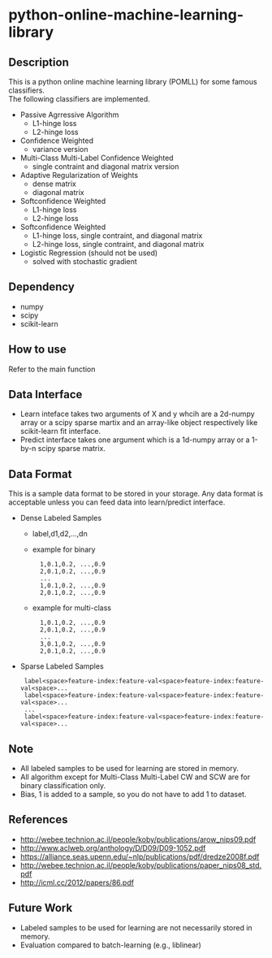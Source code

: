 # python-online-machine-learning-library

## Description

This is a python online machine learning library (POMLL) for some famous classifiers.  
The following classifiers are implemented.

* Passive Agrressive Algorithm  
    * L1-hinge loss  
    * L2-hinge loss  
* Confidence Weighted  
    * variance version  
* Multi-Class Multi-Label Confidence Weighted   
    * single contraint and diagonal matrix version  
* Adaptive Regularization of Weights  
    * dense matrix  
    * diagonal matrix  
* Softconfidence Weighted  
    * L1-hinge loss  
    * L2-hinge loss  
* Softconfidence Weighted  
    * L1-hinge loss, single contraint, and diagonal matrix  
    * L2-hinge loss, single contraint, and diagonal matrix  
* Logistic Regression (should not be used)  
    * solved with stochastic gradient  

## Dependency
* numpy
* scipy
* scikit-learn

## How to use
Refer to the main function

## Data Interface
* Learn inteface takes two arguments of X and y whcih are a 2d-numpy array or a scipy sparse martix and an array-like object respectively like scikit-learn fit interface.
* Predict interface takes one argument which is a 1d-numpy array or a 1-by-n scipy sparse matrix.

## Data Format
This is a sample data format to be stored in your storage.
Any data format is acceptable unless you can feed data into learn/predict interface.

* Dense Labeled Samples
    * label,d1,d2,...,dn
    * example for binary

            1,0.1,0.2, ...,0.9  
            2,0.1,0.2, ...,0.9  
            ...  
            1,0.1,0.2, ...,0.9  
            2,0.1,0.2, ...,0.9  

    * example for multi-class  

            1,0.1,0.2, ...,0.9  
            2,0.1,0.2, ...,0.9  
            ...  
            3,0.1,0.2, ...,0.9  
            2,0.1,0.2, ...,0.9  

*  Sparse Labeled Samples

        label<space>feature-index:feature-val<space>feature-index:feature-val<space>...
        label<space>feature-index:feature-val<space>feature-index:feature-val<space>...
        ...
        label<space>feature-index:feature-val<space>feature-index:feature-val<space>...
    
## Note
* All labeled samples to be used for learning are stored in memory.
* All algorithm except for Multi-Class Multi-Label CW and SCW are for binary classification only.
* Bias, 1 is added to a sample, so you do not have to add 1 to dataset.

## References
* http://webee.technion.ac.il/people/koby/publications/arow_nips09.pdf
* http://www.aclweb.org/anthology/D/D09/D09-1052.pdf
* https://alliance.seas.upenn.edu/~nlp/publications/pdf/dredze2008f.pdf
* http://webee.technion.ac.il/people/koby/publications/paper_nips08_std.pdf
* http://icml.cc/2012/papers/86.pdf

## Future Work
* Labeled samples to be used for learning are not necessarily stored in memory.
* Evaluation compared to batch-learning (e.g., liblinear)
